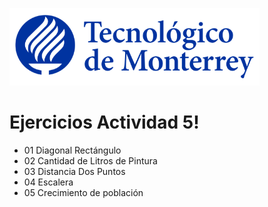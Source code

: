 ![Tec de Monterrey](images/logotecmty.png)
# Ejercicios Actividad 5!

- 01 Diagonal Rectángulo
- 02 Cantidad de Litros de Pintura
- 03 Distancia Dos Puntos
- 04 Escalera
- 05 Crecimiento de población
